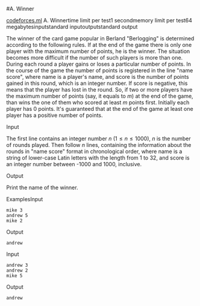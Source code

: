 #A. Winner

[codeforces.ml](https://codeforces.ml/problemset/problem/2/A) A. Winnertime limit per test1 secondmemory limit per test64 megabytesinputstandard inputoutputstandard output

The winner of the card game popular in Berland "Berlogging" is determined according to the following rules. If at the end of the game there is only one player with the maximum number of points, he is the winner. The situation becomes more difficult if the number of such players is more than one. During each round a player gains or loses a particular number of points. In the course of the game the number of points is registered in the line "name score", where name is a player's name, and score is the number of points gained in this round, which is an integer number. If score is negative, this means that the player has lost in the round. So, if two or more players have the maximum number of points (say, it equals to _m_) at the end of the game, than wins the one of them who scored at least _m_ points first. Initially each player has 0 points. It's guaranteed that at the end of the game at least one player has a positive number of points.

Input

The first line contains an integer number _n_ (1  ≤  _n_  ≤  1000), _n_ is the number of rounds played. Then follow _n_ lines, containing the information about the rounds in "name score" format in chronological order, where name is a string of lower-case Latin letters with the length from 1 to 32, and score is an integer number between -1000 and 1000, inclusive.

Output

Print the name of the winner.

ExamplesInput

```
mike 3
andrew 5
mike 2
```

Output

```
andrew
```

Input

```
andrew 3
andrew 2
mike 5
```

Output

```
andrew
```
